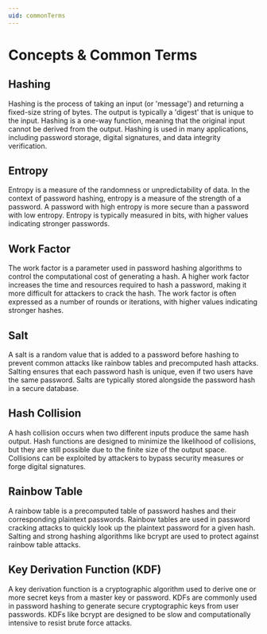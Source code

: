 ```yaml
---
uid: commonTerms
---
```


# Concepts & Common Terms

## Hashing

Hashing is the process of taking an input (or 'message') and returning a fixed-size string of bytes. The output is typically a 'digest' that is unique to the input. Hashing is a one-way function, meaning that the original input cannot be derived from the output. Hashing is used in many applications, including password storage, digital signatures, and data integrity verification.

## Entropy

Entropy is a measure of the randomness or unpredictability of data. In the context of password hashing, entropy is a measure of the strength of a password. A password with high entropy is more secure than a password with low entropy. Entropy is typically measured in bits, with higher values indicating stronger passwords.

## Work Factor

The work factor is a parameter used in password hashing algorithms to control the computational cost of generating a hash. A higher work factor increases the time and resources required to hash a password, making it more difficult for attackers to crack the hash. The work factor is often expressed as a number of rounds or iterations, with higher values indicating stronger hashes.

## Salt

A salt is a random value that is added to a password before hashing to prevent common attacks like rainbow tables and precomputed hash attacks. Salting ensures that each password hash is unique, even if two users have the same password. Salts are typically stored alongside the password hash in a secure database.

## Hash Collision

A hash collision occurs when two different inputs produce the same hash output. Hash functions are designed to minimize the likelihood of collisions, but they are still possible due to the finite size of the output space. Collisions can be exploited by attackers to bypass security measures or forge digital signatures.

## Rainbow Table

A rainbow table is a precomputed table of password hashes and their corresponding plaintext passwords. Rainbow tables are used in password cracking attacks to quickly look up the plaintext password for a given hash. Salting and strong hashing algorithms like bcrypt are used to protect against rainbow table attacks.

## Key Derivation Function (KDF)

A key derivation function is a cryptographic algorithm used to derive one or more secret keys from a master key or password. KDFs are commonly used in password hashing to generate secure cryptographic keys from user passwords. KDFs like bcrypt are designed to be slow and computationally intensive to resist brute force attacks.

